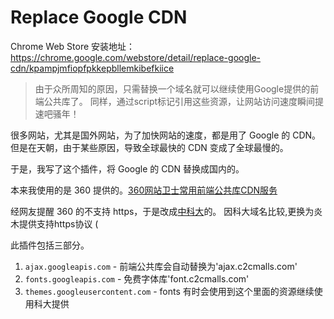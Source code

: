 Replace Google CDN
==================

Chrome Web Store 安装地址：  
https://chrome.google.com/webstore/detail/replace-google-cdn/kpampjmfiopfpkkepbllemkibefkiice

> 由于众所周知的原因，只需替换一个域名就可以继续使用Google提供的前端公共库了。
> 同样，通过script标记引用这些资源，让网站访问速度瞬间提速吧骚年！

很多网站，尤其是国外网站，为了加快网站的速度，都是用了 Google 的 CDN。
但是在天朝，由于某些原因，导致全球最快的 CDN 变成了全球最慢的。

于是，我写了这个插件，将 Google 的 CDN 替换成国内的。

本来我使用的是 360 提供的。[360网站卫士常用前端公共库CDN服务](http://libs.useso.com)

经网友提醒 360 的不支持 https，于是改成[中科大](http://lug.ustc.edu.cn)的。
因科大域名比较,更换为炎木提供支持https协议
(

此插件包括三部分。

1. `ajax.googleapis.com` - 前端公共库会自动替换为'ajax.c2cmalls.com'
2. `fonts.googleapis.com` - 免费字体库'font.c2cmalls.com'
3. `themes.googleusercontent.com` - fonts 有时会使用到这个里面的资源继续使用科大提供
